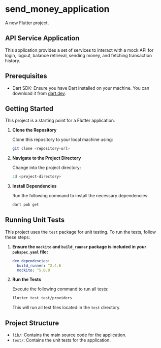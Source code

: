 # send_money_application

A new Flutter project.

## API Service Application

This application provides a set of services to interact with a mock API for login, logout, balance retrieval, sending money, and fetching transaction history.

## Prerequisites

- Dart SDK: Ensure you have Dart installed on your machine. You can download it from [dart.dev](https://dart.dev/get-dart).

## Getting Started

This project is a starting point for a Flutter application.

1. **Clone the Repository**

   Clone this repository to your local machine using:

   ```bash
   git clone <repository-url>
   ```

2. **Navigate to the Project Directory**

   Change into the project directory:

   ```bash
   cd <project-directory>
   ```

3. **Install Dependencies**

   Run the following command to install the necessary dependencies:

   ```bash
   dart pub get
   ```

## Running Unit Tests

This project uses the `test` package for unit testing. To run the tests, follow these steps:

1. **Ensure the `mockito` and `build_runner` package is included in your `pubspec.yaml` file:**

   ```yaml
   dev_dependencies:
     build_runner: ^2.4.6
     mockito: ^5.0.0
   ```

2. **Run the Tests**

   Execute the following command to run all tests:

   ```bash
   flutter test test/providers
   ```

   This will run all test files located in the `test` directory.

## Project Structure

- `lib/`: Contains the main source code for the application.
- `test/`: Contains the unit tests for the application.
